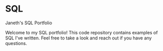 # SQL
Janeth's SQL Portfolio

Welcome to my SQL portfolio! This code repository contains examples of SQL I've written. Feel free to take a look and reach out if you have any questions.
